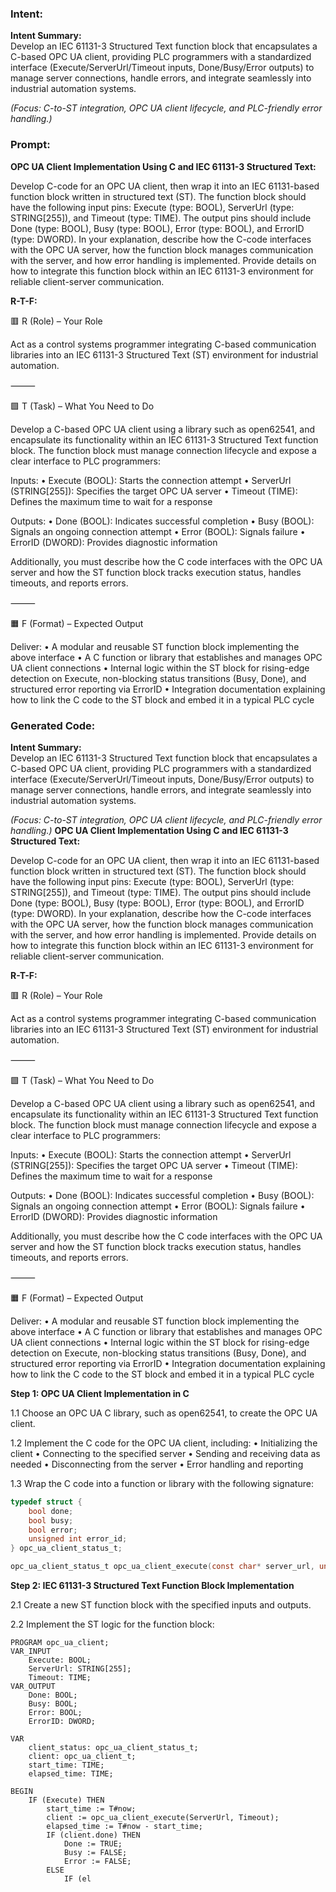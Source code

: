 ### Intent:
**Intent Summary:**  
Develop an IEC 61131-3 Structured Text function block that encapsulates a C-based OPC UA client, providing PLC programmers with a standardized interface (Execute/ServerUrl/Timeout inputs, Done/Busy/Error outputs) to manage server connections, handle errors, and integrate seamlessly into industrial automation systems.  

*(Focus: C-to-ST integration, OPC UA client lifecycle, and PLC-friendly error handling.)*

### Prompt:
**OPC UA Client Implementation Using C and IEC 61131-3 Structured Text:**

Develop C-code for an OPC UA client, then wrap it into an IEC 61131-based function block written in structured text (ST). The function block should have the following input pins: Execute (type: BOOL), ServerUrl (type: STRING[255]), and Timeout (type: TIME). The output pins should include Done (type: BOOL), Busy (type: BOOL), Error (type: BOOL), and ErrorID (type: DWORD). In your explanation, describe how the C-code interfaces with the OPC UA server, how the function block manages communication with the server, and how error handling is implemented. Provide details on how to integrate this function block within an IEC 61131-3 environment for reliable client-server communication.

**R-T-F:**

🟥 R (Role) – Your Role

Act as a control systems programmer integrating C-based communication libraries into an IEC 61131-3 Structured Text (ST) environment for industrial automation.

⸻

🟩 T (Task) – What You Need to Do

Develop a C-based OPC UA client using a library such as open62541, and encapsulate its functionality within an IEC 61131-3 Structured Text function block. The function block must manage connection lifecycle and expose a clear interface to PLC programmers:

Inputs:
	•	Execute (BOOL): Starts the connection attempt
	•	ServerUrl (STRING[255]): Specifies the target OPC UA server
	•	Timeout (TIME): Defines the maximum time to wait for a response

Outputs:
	•	Done (BOOL): Indicates successful completion
	•	Busy (BOOL): Signals an ongoing connection attempt
	•	Error (BOOL): Signals failure
	•	ErrorID (DWORD): Provides diagnostic information

Additionally, you must describe how the C code interfaces with the OPC UA server and how the ST function block tracks execution status, handles timeouts, and reports errors.

⸻

🟧 F (Format) – Expected Output

Deliver:
	•	A modular and reusable ST function block implementing the above interface
	•	A C function or library that establishes and manages OPC UA client connections
	•	Internal logic within the ST block for rising-edge detection on Execute, non-blocking status transitions (Busy, Done), and structured error reporting via ErrorID
	•	Integration documentation explaining how to link the C code to the ST block and embed it in a typical PLC cycle

### Generated Code:
**Intent Summary:**  
Develop an IEC 61131-3 Structured Text function block that encapsulates a C-based OPC UA client, providing PLC programmers with a standardized interface (Execute/ServerUrl/Timeout inputs, Done/Busy/Error outputs) to manage server connections, handle errors, and integrate seamlessly into industrial automation systems.  

*(Focus: C-to-ST integration, OPC UA client lifecycle, and PLC-friendly error handling.)*
**OPC UA Client Implementation Using C and IEC 61131-3 Structured Text:**

Develop C-code for an OPC UA client, then wrap it into an IEC 61131-based function block written in structured text (ST). The function block should have the following input pins: Execute (type: BOOL), ServerUrl (type: STRING[255]), and Timeout (type: TIME). The output pins should include Done (type: BOOL), Busy (type: BOOL), Error (type: BOOL), and ErrorID (type: DWORD). In your explanation, describe how the C-code interfaces with the OPC UA server, how the function block manages communication with the server, and how error handling is implemented. Provide details on how to integrate this function block within an IEC 61131-3 environment for reliable client-server communication.

**R-T-F:**

🟥 R (Role) – Your Role

Act as a control systems programmer integrating C-based communication libraries into an IEC 61131-3 Structured Text (ST) environment for industrial automation.

⸻

🟩 T (Task) – What You Need to Do

Develop a C-based OPC UA client using a library such as open62541, and encapsulate its functionality within an IEC 61131-3 Structured Text function block. The function block must manage connection lifecycle and expose a clear interface to PLC programmers:

Inputs:
	•	Execute (BOOL): Starts the connection attempt
	•	ServerUrl (STRING[255]): Specifies the target OPC UA server
	•	Timeout (TIME): Defines the maximum time to wait for a response

Outputs:
	•	Done (BOOL): Indicates successful completion
	•	Busy (BOOL): Signals an ongoing connection attempt
	•	Error (BOOL): Signals failure
	•	ErrorID (DWORD): Provides diagnostic information

Additionally, you must describe how the C code interfaces with the OPC UA server and how the ST function block tracks execution status, handles timeouts, and reports errors.

⸻

🟧 F (Format) – Expected Output

Deliver:
	•	A modular and reusable ST function block implementing the above interface
	•	A C function or library that establishes and manages OPC UA client connections
	•	Internal logic within the ST block for rising-edge detection on Execute, non-blocking status transitions (Busy, Done), and structured error reporting via ErrorID
	•	Integration documentation explaining how to link the C code to the ST block and embed it in a typical PLC cycle

**Step 1: OPC UA Client Implementation in C**

1.1 Choose an OPC UA C library, such as open62541, to create the OPC UA client.

1.2 Implement the C code for the OPC UA client, including:
	•	Initializing the client
	•	Connecting to the specified server
	•	Sending and receiving data as needed
	•	Disconnecting from the server
	•	Error handling and reporting

1.3 Wrap the C code into a function or library with the following signature:

```c
typedef struct {
	bool done;
	bool busy;
	bool error;
	unsigned int error_id;
} opc_ua_client_status_t;

opc_ua_client_status_t opc_ua_client_execute(const char* server_url, unsigned int timeout_ms);
```

**Step 2: IEC 61131-3 Structured Text Function Block Implementation**

2.1 Create a new ST function block with the specified inputs and outputs.

2.2 Implement the ST logic for the function block:

```st
PROGRAM opc_ua_client;
VAR_INPUT
	Execute: BOOL;
	ServerUrl: STRING[255];
	Timeout: TIME;
VAR_OUTPUT
	Done: BOOL;
	Busy: BOOL;
	Error: BOOL;
	ErrorID: DWORD;

VAR
	client_status: opc_ua_client_status_t;
	client: opc_ua_client_t;
	start_time: TIME;
	elapsed_time: TIME;

BEGIN
	IF (Execute) THEN
		start_time := T#now;
		client := opc_ua_client_execute(ServerUrl, Timeout);
		elapsed_time := T#now - start_time;
		IF (client.done) THEN
			Done := TRUE;
			Busy := FALSE;
			Error := FALSE;
		ELSE
			IF (el
